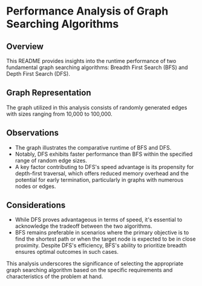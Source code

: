 # Performance Analysis of Graph Searching Algorithms

## Overview
This README provides insights into the runtime performance of two fundamental graph searching algorithms: Breadth First Search (BFS) and Depth First Search (DFS).

## Graph Representation
The graph utilized in this analysis consists of randomly generated edges with sizes ranging from 10,000 to 100,000.

## Observations
- The graph illustrates the comparative runtime of BFS and DFS.
- Notably, DFS exhibits faster performance than BFS within the specified range of random edge sizes.
- A key factor contributing to DFS's speed advantage is its propensity for depth-first traversal, which offers reduced memory overhead and the potential for early termination, particularly in graphs with numerous nodes or edges.

## Considerations
- While DFS proves advantageous in terms of speed, it's essential to acknowledge the tradeoff between the two algorithms.
- BFS remains preferable in scenarios where the primary objective is to find the shortest path or when the target node is expected to be in close proximity. Despite DFS's efficiency, BFS's ability to prioritize breadth ensures optimal outcomes in such cases.

This analysis underscores the significance of selecting the appropriate graph searching algorithm based on the specific requirements and characteristics of the problem at hand.